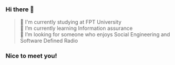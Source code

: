 ### Hi there 👋
> 🔭 I'm currently studying at FPT University  
> 🌱 I’m currently learning Information assurance   
> 🤔 I’m looking for someone who enjoys Social Engineering and Software Defined Radio
### Nice to meet you!

<!--
**AcceleratorHTH/AcceleratorHTH** is a ✨ _special_ ✨ repository because its `README.md` (this file) appears on your GitHub profile.

Here are some ideas to get you started:

- 🔭 I’m currently working on ...
- 🌱 I’m currently learning ...
- 👯 I’m looking to collaborate on ...
- 🤔 I’m looking for help with ...
- 💬 Ask me about ...
- 📫 How to reach me: ...
- 😄 Pronouns: ...
- ⚡ Fun fact: ...
-->
